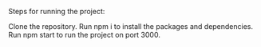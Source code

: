 Steps for running the project:

Clone the repository.
Run npm i to install the packages and dependencies.
Run npm start to run the project on port 3000.
